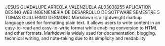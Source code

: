 
JESUS GUADALUPE ARREOLA VALENZUELA 
AL03038255
APLICATION DESING WEB
INGENIENERIA DE  DESARROLLO DE SOTFWARE
SEMESTRE 5
TOMAS GUILLERMO DESMOND
Markdown is a lightweight markup language used for formatting plain text. It allows users to write content in an easy-to-read and easy-to-write format while enabling conversion to HTML and other formats. Markdown is widely used for documentation, blogging, technical writing, and note-taking due to its simplicity and readability.